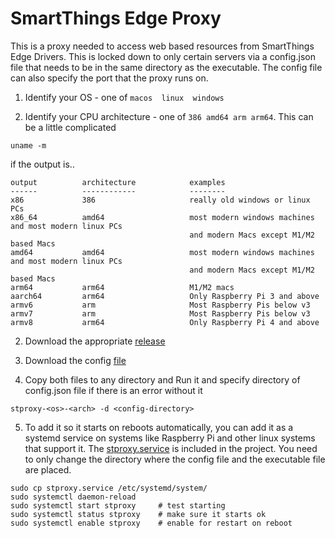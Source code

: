 # SmartThings Edge Proxy 

This is a proxy needed to access web based resources from SmartThings Edge Drivers. This is locked down to only certain servers via a config.json file that needs to be in the same directory as the executable. The config file can also specify the port that the proxy runs on.


1. Identify your OS - one of `macos  linux  windows`

2. Identify your CPU architecture - one of `386 amd64 arm arm64`. This can be a little complicated

```
uname -m
```

if the output is.. 

```
output          architecture            examples
------          ------------            --------
x86             386                     really old windows or linux PCs
x86_64          amd64                   most modern windows machines and most modern linux PCs 
                                        and modern Macs except M1/M2 based Macs
amd64           amd64                   most modern windows machines and most modern linux PCs 
                                        and modern Macs except M1/M2 based Macs
arm64           arm64                   M1/M2 macs
aarch64         arm64                   Only Raspberry Pi 3 and above
armv6           arm                     Most Raspberry Pis below v3
armv7           arm                     Most Raspberry Pis below v3
armv8           arm64                   Only Raspberry Pi 4 and above
```

2. Download the appropriate [release](https://github.com/schwark/stproxy/releases/latest)

3. Download the config [file](https://raw.githubusercontent.com/schwark/stproxy/main/config.json)

4. Copy both files to any directory and Run it and specify directory of config.json file if there is an error without it

```
stproxy-<os>-<arch> -d <config-directory>
```

5. To add it so it starts on reboots automatically, you can add it as a systemd service on systems like Raspberry Pi and other linux systems that support it. The [stproxy.service](https://raw.githubusercontent.com/schwark/stproxy/main/stproxy.service) is included in the project. You need to only change the directory where the config file and the executable file are placed.

```
sudo cp stproxy.service /etc/systemd/system/
sudo systemctl daemon-reload
sudo systemctl start stproxy     # test starting
sudo systemctl status stproxy    # make sure it starts ok
sudo systemctl enable stproxy    # enable for restart on reboot 
```




